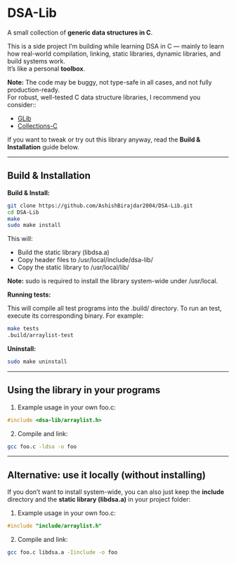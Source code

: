# DSA-Lib

A small collection of **generic data structures in C**.

This is a side project I’m building while learning DSA in C — mainly to learn how real-world compilation, linking, static libraries, dynamic libraries, and build systems work.  
It’s like a personal **toolbox**.

**Note:** The code may be buggy, not type-safe in all cases, and not fully production-ready.  
For robust, well-tested C data structure libraries, I recommend you consider::
- [GLib](https://developer.gnome.org/glib/)
- [Collections-C](https://github.com/srdja/Collections-C)

If you want to tweak or try out this library anyway, read the **Build & Installation** guide below.

---

## Build & Installation

**Build & Install:**

```bash
git clone https://github.com/AshishBirajdar2004/DSA-Lib.git
cd DSA-Lib
make
sudo make install
```

This will:
- Build the static library (libdsa.a)
- Copy header files to /usr/local/include/dsa-lib/
- Copy the static library to /usr/local/lib/

**Note:** sudo is required to install the library system-wide under /usr/local.

**Running tests:**

This will compile all test programs into the .build/ directory. To run an test, execute its corresponding binary. For example:

```bash
make tests
.build/arraylist-test
```

**Uninstall:**

```bash
sudo make uninstall
```

---

## Using the library in your programs

1. Example usage in your own foo.c:

```c
#include <dsa-lib/arraylist.h>
```

2. Compile and link:

```bash
gcc foo.c -ldsa -o foo
```

---

## Alternative: use it locally (without installing)

If you don’t want to install system-wide, you can also just keep the **include** directory and the **static library (libdsa.a)** in your project folder:

1. Example usage in your own foo.c:

```c
#include "include/arraylist.h"
```

2. Compile and link:

```bash
gcc foo.c libdsa.a -Iinclude -o foo
```

